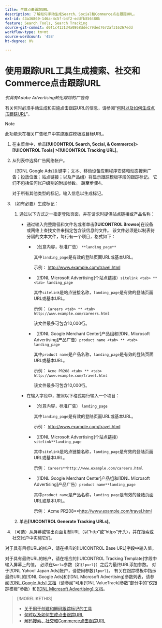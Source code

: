 ```yaml
---
title: 生成点击跟踪URL
description: 了解如何手动生成Search、Social和Commerce点击跟踪URL。
exl-id: 43a36869-146a-4c5f-b4f2-eddfb856480b
feature: Search Tools, Search Tracking
source-git-commit: d0f1c413134a0868ddec79ded7672af316267edd
workflow-type: tm+mt
source-wordcount: '458'
ht-degree: 0%

---
```


# 使用跟踪URL工具生成搜索、社交和Commerce点击跟踪URL

*仅具有Adobe Advertising转化跟踪的广告商*

有关何时必须手动生成和实施点击跟踪URL的信息，请参阅“[何时以及如何生成点击跟踪URL](/help/search-social-commerce/tracking/click-tracking-ways-to-generate.md)”。

>[!NOTE]
>
>此功能未在相关广告帐户中实施跟踪模板或目标URL。

1. 在主菜单中，单击&#x200B;**[!UICONTROL Search, Social, & Commerce]> [!UICONTROL Tools] >[!UICONTROL Tracking URL]**。

1. 从列表中选择广告网络帐户。

   （[!DNL Google Ads]关键字；文本、移动设备应用程序安装和动态搜索广告；投放位置；站点链接；以及产品组）将显示跟踪模板字段的跟踪标记。 它们不包括任何帐户级别的附加参数。 跳至步骤4。

   对于所有其他类型的标记，输入信息以生成标记。

1. （如有必要）生成标记：

   1. 通过以下方式之一指定登陆页面，并在请求时提供站点链接或产品名称：

      * 通过输入完整路径和文件名或者单击&#x200B;**[!UICONTROL Browse]**&#x200B;在设备或网络上查找文件来指定包含该信息的文件。 该文件必须是以制表符分隔的文本文件，每行有一个项目，格式如下：

         * （创意内容，标准广告） `**landing_page**`

           其中`landing_page`是有效的登陆页面URL或基本URL。

           示例： http://www.example.com/travel.html

         * （[!DNL Microsoft Advertising]个站点链接）`sitelink <tab> ** <tab> landing_page`

           其中`sitelink`是站点链接名称，`landing_page`是有效的登陆页面URL或基本URL。

           示例： `Careers <tab> ** <tab> http://www.example.com/careers.html`

           该文件最多可包含10,000行。

         * （[!DNL Google Merchant Center]产品组和[!DNL Microsoft Advertising]产品广告）`product name <tab> ** <tab> landing_page`

           其中`product name`是产品名称，`landing_page`是有效的登陆页面URL或基本URL。

           示例： `Acme PR208 <tab> ** <tab> http://www.example.com/travel.html`

           该文件最多可包含10,000行。

      * 在输入字段中，按照以下格式每行输入一个项目：

         * （创意内容，标准广告） `landing_page`

           其中`landing_page`是有效的登陆页面URL或基本URL。

           示例： http://www.example.com/travel.html

         * （[!DNL Microsoft Advertising]个站点链接）`sitelink**landing_page`

           其中`sitelink`是站点链接名称，`landing_page`是有效的登陆页面URL或基本URL。

           示例： `Careers**http://www.example.com/careers.html`

         * （[!DNL Google Merchant Center]产品组和[!DNL Microsoft Advertising]产品广告）`product name**landing_page`

           其中`product name`是产品名称，`landing_page`是有效的登陆页面URL或基本URL。

           示例： Acme PR208**http://www.example.com/travel.html

   1. 单击&#x200B;**[!UICONTROL Generate Tracking URLs]**。

1. （可选）从屏幕或输出页面复制URL（以“http”或“https”开头），并在搜索或社交帐户中实施它们。

对于具有目标URL的帐户，请在相应的[!UICONTROL Base URL]字段中输入值。

对于具有最终URL的帐户，请在相应的[!UICONTROL Tracking Template]字段中输入屏幕上的值。 必须在`&url=`参数（如`{lpurl}`）之后为最终URL添加参数。 对于[!DNL Yahoo! Japan Ads]帐户，请使用参数`{lpurl}`。 有关在跟踪模板中指示最终URL的[!DNL Google Ads]和[!DNL Microsoft Advertising]参数列表，请参阅[[!DNL Google Ads] 文档](https://support.google.com/google-ads/answer/6305348)（请参阅“可用[!DNL ValueTrack]参数”部分中的“仅跟踪模板”参数）和[[!DNL Microsoft Advertising] 文档](https://help.ads.microsoft.com/#apex/3/en/56799/2)。

>[!MORELIKETHIS]
>
>* [关于用于创建和解码跟踪标记的工具](tracking-tools-about.md)
>* [何时以及如何生成点击跟踪URL](/help/search-social-commerce/tracking/click-tracking-ways-to-generate.md)
>* [解码搜索、社交和Commerce点击跟踪URL](click-tracking-url-decode.md)
